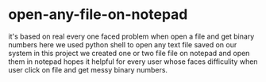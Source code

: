 # open-any-file-on-notepad
it's based on real every one faced problem when open a file  and get binary numbers
here we used python shell to open any text file saved on our system 
in this project we created one or two file file on notepad and open them in notepad
hopes it helpful for every user whose faces difficulity when user click on file and get messy binary numbers.

